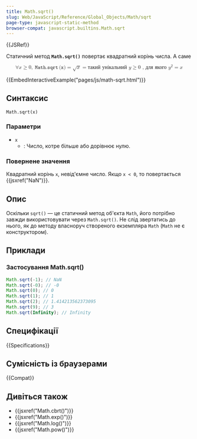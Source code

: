 ```yaml
---
title: Math.sqrt()
slug: Web/JavaScript/Reference/Global_Objects/Math/sqrt
page-type: javascript-static-method
browser-compat: javascript.builtins.Math.sqrt
---
```


{{JSRef}}

Статичний метод **`Math.sqrt()`** повертає квадратний корінь числа. А саме

<!-- prettier-ignore-start -->
<math display="block"><semantics><mrow><mo>∀</mo><mi>x</mi><mo>≥</mo><mn>0</mn><mo>,</mo><mspace width="0.2777777777777778em"></mspace><mrow><mo lspace="0em" rspace="0.16666666666666666em">𝙼𝚊𝚝𝚑.𝚜𝚚𝚛𝚝</mo><mo stretchy="false">(</mo><mi>𝚡</mi><mo stretchy="false">)</mo></mrow><mo>=</mo><msqrt><mi>x</mi></msqrt><mo>=</mo><mtext>такий унікальний&nbsp;</mtext><mi>y</mi><mo>≥</mo><mn>0</mn><mtext>&nbsp;, для якого&nbsp;</mtext><msup><mi>y</mi><mn>2</mn></msup><mo>=</mo><mi>x</mi></mrow><annotation encoding="TeX">\forall x \geq 0,\;\mathtt{\operatorname{Math.sqrt}(x)} = \sqrt{x} = \text{такий унікальний } y \geq 0 \text{ , для якого } y^2 = x</annotation></semantics></math>
<!-- prettier-ignore-end -->

{{EmbedInteractiveExample("pages/js/math-sqrt.html")}}

## Синтаксис

```js-nolint
Math.sqrt(x)
```

### Параметри

- `x`
  - : Число, котре більше або дорівнює нулю.

### Повернене значення

Квадратний корінь `x`, невід'ємне число. Якщо `x < 0`, то повертається {{jsxref("NaN")}}.

## Опис

Оскільки `sqrt()` — це статичний метод об'єкта `Math`, його потрібно завжди використовувати через `Math.sqrt()`. Не слід звертатись до нього, як до методу власноруч створеного екземпляра `Math` (`Math` не є конструктором).

## Приклади

### Застосування Math.sqrt()

```js
Math.sqrt(-1); // NaN
Math.sqrt(-0); // -0
Math.sqrt(0); // 0
Math.sqrt(1); // 1
Math.sqrt(2); // 1.414213562373095
Math.sqrt(9); // 3
Math.sqrt(Infinity); // Infinity
```

## Специфікації

{{Specifications}}

## Сумісність із браузерами

{{Compat}}

## Дивіться також

- {{jsxref("Math.cbrt()")}}
- {{jsxref("Math.exp()")}}
- {{jsxref("Math.log()")}}
- {{jsxref("Math.pow()")}}
